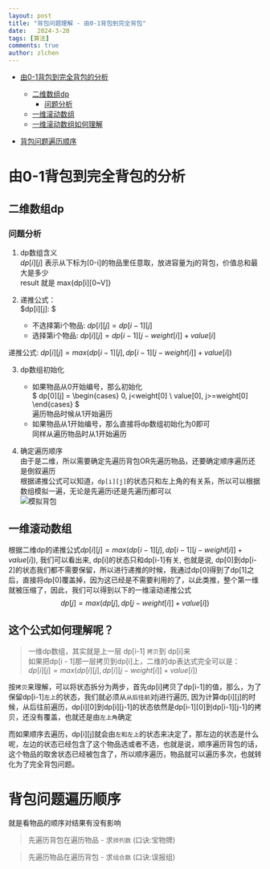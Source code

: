 ```yaml
---
layout: post
title: "背包问题理解 - 由0-1背包到完全背包"
date:   2024-3-20
tags: [算法]
comments: true
author: zlchen
---
```


<!-- more -->
- [由0-1背包到完全背包的分析](#由0-1背包到完全背包的分析)
  - [二维数组dp](#二维数组dp)
	- [问题分析](#问题分析)
  - [一维滚动数组](#一维滚动数组)
  - [一维滚动数组如何理解](#这个公式如何理解呢？)

- [背包问题遍历顺序](#背包问题遍历顺序)


# 由0-1背包到完全背包的分析
## 二维数组dp
### 问题分析
1. dp数组含义  
$dp[i][j]$ 表示从下标为[0-i]的物品里任意取，放进容量为j的背包，价值总和最大是多少   
result 就是 max{dp[i][0~V]}

2. 递推公式：  
$dp[i][j]: $
    - 不选择第i个物品: $dp[i][j] = dp[i-1][j]$
    - 选择第i个物品: $dp[i][j] = dp[i-1][j-weight[i]] + value[i]$

递推公式: $dp[i][j] = max(dp[i-1][j], dp[i-1][j-weight[i]] + value[i])$

3. dp数组初始化  
    - 如果物品从0开始编号，那么初始化  
    $
    dp[0][j] = 
    \begin{cases}
    0, j<weight[0] \\
    value[0], j>=weight[0]
    \end{cases}
    $  
    遍历物品时候从1开始遍历  
    - 如果物品从1开始编号，那么直接将dp数组初始化为0即可  
    同样从遍历物品时从1开始遍历

4. 确定遍历顺序  
由于是二维，所以需要确定先遍历背包OR先遍历物品，还要确定顺序遍历还是倒叙遍历  
根据递推公式可以知道，`dp[i][j]`的状态只和左上角的有关系，所以可以根据数组模拟一遍，无论是先遍历i还是先遍历j都可以  
![模拟背包](https://1092822678.github.io/images/dp.png)

## 一维滚动数组
根据二维dp的递推公式$dp[i][j] = max(dp[i-1][j], dp[i-1][j-weight[i]] + value[i])$, 我们可以看出来, dp[i]的状态只和dp[i-1]有关, 也就是说, dp[0]到dp[i-2]的状态我们都不需要保留，所以进行递推的时候，我通过dp[0]得到了dp[1]之后，直接将dp[0]覆盖掉，因为这已经是不需要利用的了，以此类推，整个第一维就被压缩了，因此，我们可以得到以下的一维滚动递推公式  
$$dp[j] = max(dp[j], dp[j-weight[i]] + value[i])$$  

## 这个公式如何理解呢？  

> 一维dp数组，其实就是上一层 dp[i-1] `拷贝`到 dp[i]来  
> 如果把dp[i - 1]那一层拷贝到dp[i]上，二维的dp表达式完全可以是：  
$dp[i][j] = max(dp[i][j], dp[i][j - weight[i]] + value[i])$  

按`拷贝`来理解，可以将状态拆分为两步，首先dp[i]拷贝了dp[i-1]的值，那么，为了保留dp[i-1]`左上`的状态，我们就必须从`从后往前`对j进行遍历, 因为计算dp[i][j]的时候，从后往前遍历，dp[i][0]到dp[i][j-1]的状态依然是dp[i-1][0]到dp[i-1][j-1]的拷贝，还没有覆盖，也就还是由`左上角`确定

而如果顺序去遍历，dp[i][j]就会由`左和左上`的状态来决定了，那左边的状态是什么呢，左边的状态已经包含了这个物品选或者不选，也就是说，顺序遍历背包的话，这个物品的取舍状态已经被包含了，所以顺序遍历，物品就可以遍历多次，也就转化为了完全背包问题。  



# 背包问题遍历顺序

就是看物品的顺序对结果有没有影响

> 先遍历背包在遍历物品 - 求`排列数` (口诀:宝物牌)

> 先遍历物品在遍历背包 - 求`组合数` (口诀:误报组)




